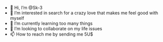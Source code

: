 - 👋 Hi, I’m @Sk-3
- 👀 I’m interested in search for a crazy love that makes me feel good with myself
- 🌱 I’m currently learning too many things
- 💞️ I’m looking to collaborate on my life issues
- 📫 How to reach me by sending me 5U$

<!---
Sk-3/Sk-3 is a ✨ special ✨ repository because its `README.md` (this file) appears on your GitHub profile.
You can click the Preview link to take a look at your changes.
--->
